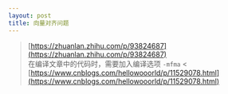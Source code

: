 ```yaml
---
layout: post
title: 向量对齐问题
---
```


> [https://zhuanlan.zhihu.com/p/93824687](https://zhuanlan.zhihu.com/p/93824687) \
> 在编译文章中的代码时，需要加入编译选项 `-mfma` < [https://www.cnblogs.com/hellowooorld/p/11529078.html](https://www.cnblogs.com/hellowooorld/p/11529078.html)



